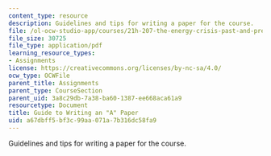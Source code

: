 ```yaml
---
content_type: resource
description: Guidelines and tips for writing a paper for the course.
file: /ol-ocw-studio-app/courses/21h-207-the-energy-crisis-past-and-present-fall-2010/a67dbff5bf3c99aa071a7b316dc58fa9_MIT21H_207F10_10tips.pdf
file_size: 30725
file_type: application/pdf
learning_resource_types:
- Assignments
license: https://creativecommons.org/licenses/by-nc-sa/4.0/
ocw_type: OCWFile
parent_title: Assignments
parent_type: CourseSection
parent_uid: 3a8c29db-7a38-ba60-1387-ee668aca61a9
resourcetype: Document
title: Guide to Writing an "A" Paper
uid: a67dbff5-bf3c-99aa-071a-7b316dc58fa9
---
```

Guidelines and tips for writing a paper for the course.
